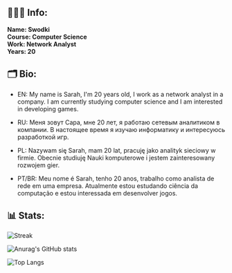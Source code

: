 ## 👩‍👧‍👦 Info:

**Name: Swodki** \
**Course: Computer Science** \
**Work: Network Analyst** \
**Years: 20**

## 🗂️ Bio:

- EN: My name is Sarah, I'm 20 years old, I work as a network analyst in a company. I am currently studying computer science and I am interested in developing games.

- RU: Меня зовут Сара, мне 20 лет, я работаю сетевым аналитиком в компании. В настоящее время я изучаю информатику и интересуюсь разработкой игр.

- PL: Nazywam się Sarah, mam 20 lat, pracuję jako analityk sieciowy w firmie. Obecnie studiuję Nauki komputerowe i jestem zainteresowany rozwojem gier.

- PT/BR: Meu nome é Sarah, tenho 20 anos, trabalho como analista de rede em uma empresa. Atualmente estou estudando ciência da computação e estou interessada em desenvolver jogos.

## 📊 Stats:
 
![Streak](https://github-readme-streak-stats.herokuapp.com/?user=Swodki&theme=ambient_gradient&hide_border=true)

![Anurag's GitHub stats](https://github-readme-stats.vercel.app/api?username=swodki&show_icons=true&theme=ambient_gradient)

![Top Langs](https://github-readme-stats.vercel.app/api/top-langs/?username=swodki&layout=compact&theme=ambient_gradient)
